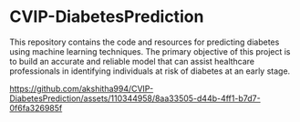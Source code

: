 # CVIP-DiabetesPrediction
This repository contains the code and resources for predicting diabetes using machine learning techniques. The primary objective of this project is to build an accurate and reliable model that can assist healthcare professionals in identifying individuals at risk of diabetes at an early stage.


https://github.com/akshitha994/CVIP-DiabetesPrediction/assets/110344958/8aa33505-d44b-4ff1-b7d7-0f6fa326985f

